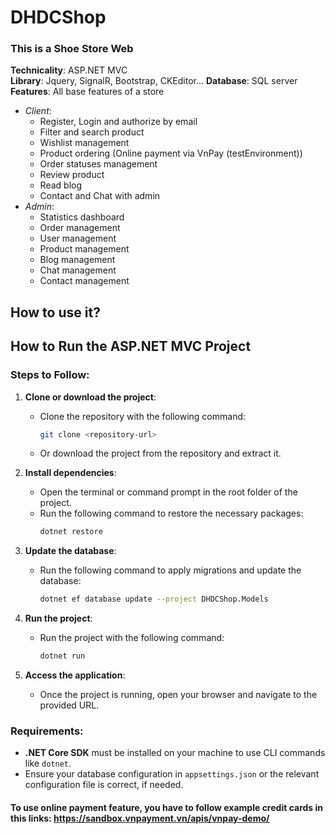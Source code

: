 # DHDCShop
### This is a Shoe Store Web 
**Technicality**: ASP.NET MVC <br/>
**Library**: Jquery, SignalR, Bootstrap, CKEditor...
**Database**: SQL server <br/>
**Features**: All base features of a store<br/>
  + *Client*: 
    - Register, Login and authorize by email
    - Filter and search product
    - Wishlist management
    - Product ordering (Online payment via VnPay (testEnvironment))
    - Order statuses management
    - Review product
    - Read blog
    - Contact and Chat with admin
  + *Admin*: 
    - Statistics dashboard
    - Order management
    - User management
    - Product management
    - Blog management
    - Chat management 
    - Contact management 
## How to use it? 
## How to Run the ASP.NET MVC Project

### Steps to Follow:

1. **Clone or download the project**:
   - Clone the repository with the following command:
     ```bash
     git clone <repository-url>
     ```
   - Or download the project from the repository and extract it.

2. **Install dependencies**:
   - Open the terminal or command prompt in the root folder of the project.
   - Run the following command to restore the necessary packages:
     ```bash
     dotnet restore
     ```

3. **Update the database**:
   - Run the following command to apply migrations and update the database:
     ```bash
     dotnet ef database update --project DHDCShop.Models
     ```

4. **Run the project**:
   - Run the project with the following command:
     ```bash
     dotnet run
     ```

5. **Access the application**:
   - Once the project is running, open your browser and navigate to the provided URL.

### Requirements:
- **.NET Core SDK** must be installed on your machine to use CLI commands like `dotnet`.
- Ensure your database configuration in `appsettings.json` or the relevant configuration file is correct, if needed.

#### To use online payment feature, you have to follow example credit cards in this links: https://sandbox.vnpayment.vn/apis/vnpay-demo/


